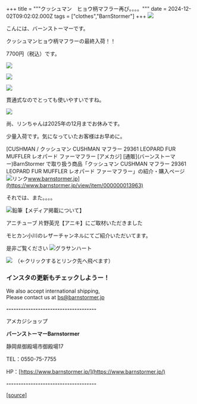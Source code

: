 +++
title = """クッシュマン　ヒョウ柄マフラー再び。。。。"""
date = 2024-12-02T09:02:02.000Z
tags = ["clothes","BarnStormer"]
+++
[![](https://stat.ameba.jp/user_images/20231023/16/barnstormer-go/b2/03/p/o0420015015354743273.png)](https://ameblo.jp/barnstormer-go/entry-12825670498.html)

こんには、バーンストーマーです。

クッシュマンヒョウ柄マフラーの最終入荷！！

7700円（税込）です。

[![](https://stat.ameba.jp/user_images/20241202/15/barnstormer-go/15/22/j/o0466070015516862541.jpg)](https://stat.ameba.jp/user_images/20241202/15/barnstormer-go/15/22/j/o0466070015516862541.jpg)

[![](https://stat.ameba.jp/user_images/20241202/15/barnstormer-go/bc/88/j/o0466070015516862543.jpg)](https://stat.ameba.jp/user_images/20241202/15/barnstormer-go/bc/88/j/o0466070015516862543.jpg)

[![](https://stat.ameba.jp/user_images/20241202/15/barnstormer-go/9a/dc/j/o0466070015516862542.jpg)](https://stat.ameba.jp/user_images/20241202/15/barnstormer-go/9a/dc/j/o0466070015516862542.jpg)

貫通式なのでとっても使いやすいですね。

[![](https://stat.ameba.jp/user_images/20241202/15/barnstormer-go/6e/4b/j/o0466070015516862544.jpg)](https://stat.ameba.jp/user_images/20241202/15/barnstormer-go/6e/4b/j/o0466070015516862544.jpg)

尚、リンちゃんは2025年の12月までお休みです。

少量入荷です。気になっていたお客様はお早めに。

[CUSHMAN / クッシュマン CUSHMAN マフラー 29361 LEOPARD FUR MUFFLER レオパード ファーマフラー \[アメカジ\] \[通販\](バーンストーマー)BarnStormer で取り扱う商品「クッシュマン CUSHMAN マフラー 29361 LEOPARD FUR MUFFLER レオパード ファーマフラー」の紹介・購入ページ![リンク](https://c.stat100.ameba.jp/ameblo/symbols/v3.20.0/svg/gray/editor_link.svg)www.barnstormer.jp](https://www.barnstormer.jp/view/item/000000013963)

それでは、また。。。。

![鉛筆](https://stat100.ameba.jp/blog/ucs/img/char/char3/519.png)【メディア掲載について】

アニチューブ 片野英児【アニキ】にご取材いただきました

モヒカン小川のレザーチャンネルにてご紹介いただいてます。

是非ご覧ください ![グラサンハート](https://stat100.ameba.jp/blog/ucs/img/char/char3/148.png)

[![](https://stat.ameba.jp/user_images/20230412/16/barnstormer-go/6a/23/p/o0108010815269242493.png)](https://www.instagram.com/barnstormer_daily/)　（←クリックするとリンク先へ飛べます）

### インスタの更新もチェックしようー！

We also accept international shipping,  
Please contact us at bs@barnstormer.jp

**\-------------------------------------**

アメカジショップ

**バーンストーマーBarnstormer**

静岡県御殿場市御殿場17

TEL：0550-75-7755

HP：[https://www.barnstormer.jp/](https://www.barnstormer.jp/)

**\-------------------------------------**

[[source]](https://ameblo.jp/barnstormer-go/entry-12877046991.html)
